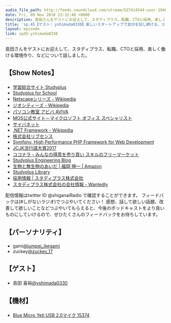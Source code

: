 ```yaml
---
audio_file_path: http://feeds.soundcloud.com/stream/527414544-user-194620696-sp45-yshimada0330.mp3
date: Fri, 09 Nov 2018 23:32:48 +0000
description: 島田さんをゲストにお迎えして、スタディプラス、転職、CTOと採用、楽しく働ける環境作り、などについて話しました。
title: 'sp.45【ゲスト: yshimada0330】楽しいスタートアップで自分を試し続ける、スタディプラスCTOの価値の出し方'
layout: episode
link: sp45-yshimada0330
---
```


<p><span>島田さんをゲストにお迎えして、スタディプラス、転職、CTOと採用、楽しく働ける環境作り、などについて話しました。</span></p>
<h2>
  <p>【Show Notes】</p>
</h2>
<ul>
  <li><a href="https://www.studyplus.jp/" target="_blank">学習総合サイト Studyplus</a></li>
  <li><a href="https://for-school.studyplus.co.jp/" target="_blank">Studyplus for School</a></li>
  <li><a href="https://ja.wikipedia.org/wiki/Netscape%E3%82%B7%E3%83%AA%E3%83%BC%E3%82%BA" target="_blank">Netscapeシリーズ - Wikipedia</a></li>
  <li><a href="https://ja.wikipedia.org/wiki/%E3%82%B8%E3%82%AA%E3%82%B7%E3%83%86%E3%82%A3%E3%83%BC%E3%82%BA" target="_blank">ジオシティーズ - Wikipedia</a></li>
  <li><a href="http://www.aviva.co.jp/" target="_blank">パソコン教室 アビバ AVIVA</a></li>
  <li><a href="http://mos.odyssey-com.co.jp/index.html" target="_blank">MOS公式サイト－マイクロソフト オフィス スペシャリスト</a></li>
  <li><a href="http://www.cybnet.co.jp/" target="_blank">サイバネット</a></li>
  <li><a href="https://ja.wikipedia.org/wiki/.NET_Framework" target="_blank">.NET Framework - Wikipedia</a></li>
  <li><a href="https://www.livesense.co.jp/" target="_blank">株式会社リブセンス</a></li>
  <li><a href="https://symfony.com/" target="_blank">Symfony, High Performance PHP Framework for Web Development</a></li>
  <li><a href="https://prtimes.jp/main/html/rd/p/000000008.000017469.html" target="_blank">JCJK流行語大賞2017</a></li>
  <li><a href="https://coconala.com/" target="_blank">ココナラ - みんなの得意を売り買い スキルのフリーマーケット</a></li>
  <li><a href="https://tech.studyplus.co.jp/" target="_blank">Studyplus Engineering Blog</a></li>
  <li><a href="https://www.amazon.co.jp/dp/4061498916" target="_blank">生物と無生物のあいだ | 福岡 伸一 | Amazon</a></li>
  <li><a href="https://www.pinterest.jp/studyplusjp/studyplus-library/" target="_blank">Studyplus Library</a></li>
  <li><a href="https://info.studyplus.co.jp/recruit" target="_blank">採用情報 | スタディプラス株式会社</a></li>
  <li><a href="https://www.wantedly.com/companies/studyplus" target="_blank">スタディプラス株式会社の会社情報 - Wantedly</a></li>
</ul>
<p><span>
  配信情報はtwitter ID @shiganaiRadio で確認することができます。
  フィードバックは(#しがないラジオ)でつぶやいてください！
  感想、話して欲しい話題、改善して欲しいことなどつぶやいてもらえると、今後のポッドキャストをより良いものにしていけるので、ぜひたくさんのフィードバックをお待ちしています。
</span></p>
<h2>
  <p>【パーソナリティ】</p>
</h2>
<ul>
  <li>gami<a href="https://twitter.com/jumpei_ikegami" target="_blank">@jumpei_ikegami</a></li>
  <li>zuckey<a href="https://twitter.com/zuckey_17" target="_blank">@zuckey_17</a></li>
</ul>
<h2>
  <p>【ゲスト】</p>
</h2>
<ul>
  <li>島田 喜裕<a href="https://twitter.com/yshimada0330" target="_blank">@yshimada0330</a></li>
</ul>
<h2>
  <p>【機材】</p>
</h2>
<ul>
  <li><a href="http://amzn.to/2tlkud3" target="_blank">Blue Micro Yeti USB 2.0マイク 15374</a></li>
</ul>
